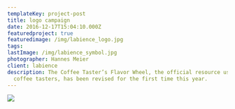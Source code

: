 ```yaml
---
templateKey: project-post
title: logo campaign
date: 2016-12-17T15:04:10.000Z
featuredproject: true
featuredimage: /img/labience_logo.jpg
tags:
lastImage: /img/labience_symbol.jpg
photographer: Hannes Meier
client: labience
description: The Coffee Taster’s Flavor Wheel, the official resource used by
  coffee tasters, has been revised for the first time this year.
---
```

![](/img/labience_symbol.jpg)